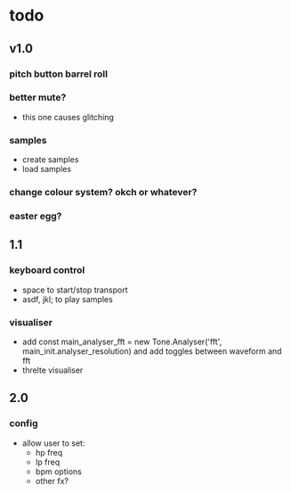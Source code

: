 # todo

## v1.0

### pitch button barrel roll

### better mute?

- this one causes glitching

### samples

- create samples
- load samples

### change colour system? okch or whatever?

### easter egg?

## 1.1

### keyboard control

- space to start/stop transport
- asdf, jkl; to play samples

### visualiser

- add const main_analyser_fft = new Tone.Analyser('fft', main_init.analyser_resolution) and add toggles between waveform and fft
- threlte visualiser

## 2.0

### config

- allow user to set:
  - hp freq
  - lp freq
  - bpm options
  - other fx?
